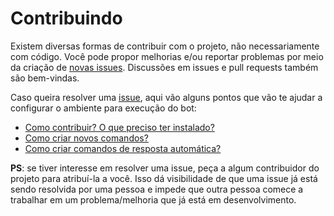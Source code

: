 # Contribuindo

Existem diversas formas de contribuir com o projeto, não necessariamente com código.
Você pode propor melhorias e/ou reportar problemas por meio da criação de [novas issues][1].
Discussões em issues e pull requests também são bem-vindas.

Caso queira resolver uma [issue][1], aqui vão alguns pontos que vão te ajudar a configurar o
ambiente para execução do bot:

- [Como contribuir? O que preciso ter instalado?](./docs/como-contribuir.md)
- [Como criar novos comandos?](./docs/criando-novos-comandos.md)
- [Como criar comandos de resposta automática?](./docs/criando-comandos-de-resposta-automatica.md)

**PS**: se tiver interesse em resolver uma issue, peça a algum contribuidor do projeto para atribuí-la
a você. Isso dá visibilidade de que uma issue já está sendo resolvida por uma pessoa e impede que
outra pessoa comece a trabalhar em um problema/melhoria que já está em desenvolvimento.

[1]: https://github.com/levxyca/pandadomalbot/issues
